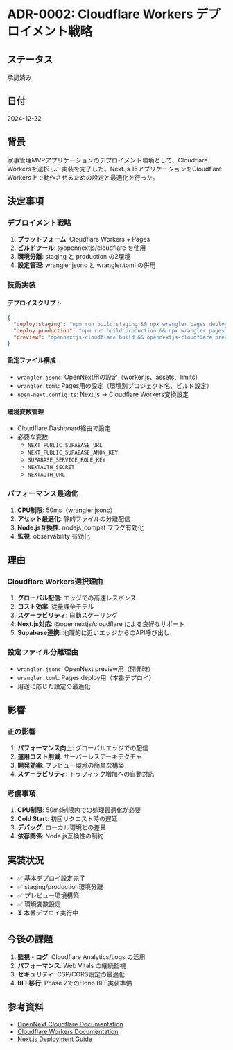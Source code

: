 # ADR-0002: Cloudflare Workers デプロイメント戦略

## ステータス

承認済み

## 日付

2024-12-22

## 背景

家事管理MVPアプリケーションのデプロイメント環境として、Cloudflare Workersを選択し、実装を完了した。Next.js 15アプリケーションをCloudflare Workers上で動作させるための設定と最適化を行った。

## 決定事項

### デプロイメント戦略

1. **プラットフォーム**: Cloudflare Workers + Pages
2. **ビルドツール**: @opennextjs/cloudflare を使用
3. **環境分離**: staging と production の2環境
4. **設定管理**: wrangler.jsonc と wrangler.toml の併用

### 技術実装

#### デプロイスクリプト
```json
{
  "deploy:staging": "npm run build:staging && npx wrangler pages deploy .next --project-name=household-mvp-staging",
  "deploy:production": "npm run build:production && npx wrangler pages deploy .next --project-name=household-mvp",
  "preview": "opennextjs-cloudflare build && opennextjs-cloudflare preview"
}
```

#### 設定ファイル構成
- `wrangler.jsonc`: OpenNext用の設定（worker.js、assets、limits）
- `wrangler.toml`: Pages用の設定（環境別プロジェクト名、ビルド設定）
- `open-next.config.ts`: Next.js → Cloudflare Workers変換設定

#### 環境変数管理
- Cloudflare Dashboard経由で設定
- 必要な変数:
  - `NEXT_PUBLIC_SUPABASE_URL`
  - `NEXT_PUBLIC_SUPABASE_ANON_KEY`
  - `SUPABASE_SERVICE_ROLE_KEY`
  - `NEXTAUTH_SECRET`
  - `NEXTAUTH_URL`

### パフォーマンス最適化

1. **CPU制限**: 50ms（wrangler.jsonc）
2. **アセット最適化**: 静的ファイルの分離配信
3. **Node.js互換性**: nodejs_compat フラグ有効化
4. **監視**: observability 有効化

## 理由

### Cloudflare Workers選択理由

1. **グローバル配信**: エッジでの高速レスポンス
2. **コスト効率**: 従量課金モデル
3. **スケーラビリティ**: 自動スケーリング
4. **Next.js対応**: @opennextjs/cloudflare による良好なサポート
5. **Supabase連携**: 地理的に近いエッジからのAPI呼び出し

### 設定ファイル分離理由

- `wrangler.jsonc`: OpenNext preview用（開発時）
- `wrangler.toml`: Pages deploy用（本番デプロイ）
- 用途に応じた設定の最適化

## 影響

### 正の影響

1. **パフォーマンス向上**: グローバルエッジでの配信
2. **運用コスト削減**: サーバーレスアーキテクチャ
3. **開発効率**: プレビュー環境の簡単な構築
4. **スケーラビリティ**: トラフィック増加への自動対応

### 考慮事項

1. **CPU制限**: 50ms制限内での処理最適化が必要
2. **Cold Start**: 初回リクエスト時の遅延
3. **デバッグ**: ローカル環境との差異
4. **依存関係**: Node.js互換性の制約

## 実装状況

- ✅ 基本デプロイ設定完了
- ✅ staging/production環境分離
- ✅ プレビュー環境構築
- ✅ 環境変数設定
- ⏳ 本番デプロイ実行中

## 今後の課題

1. **監視・ログ**: Cloudflare Analytics/Logs の活用
2. **パフォーマンス**: Web Vitals の継続監視
3. **セキュリティ**: CSP/CORS設定の最適化
4. **BFF移行**: Phase 2でのHono BFF実装準備

## 参考資料

- [OpenNext Cloudflare Documentation](https://opennext.js.org/cloudflare)
- [Cloudflare Workers Documentation](https://developers.cloudflare.com/workers/)
- [Next.js Deployment Guide](https://nextjs.org/docs/deployment)